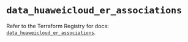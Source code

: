 # `data_huaweicloud_er_associations`

Refer to the Terraform Registry for docs: [`data_huaweicloud_er_associations`](https://registry.terraform.io/providers/huaweicloud/huaweicloud/1.71.1/docs/data-sources/er_associations).

